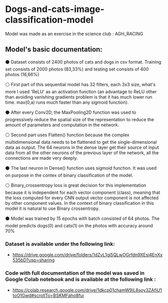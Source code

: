 # Dogs-and-cats-image-classification-model
Model was made as an exercise in the science club : AGH_RACING

## Model's basic documentation:
⚫ Dataset consists of 2400 photos of cats and dogs in csv format. Training set consists of 2000 photos (83,33%) and testing set consists of 400 photos (16,66%)

⚪ First part of this sequential model has 32 filters, each 3x3 size, what's more I used 'ReLU' as an activation function (an advantage to ReLU other than avoiding vanishing gradients problem is that it has much lower run time. max(0,a) runs much faster than any sigmoid function). 

⚫ After every Conv2D, the MaxPooling2D function was used to progressively reduce the spatial size of the representation to reduce the amount of parameters and computation in the network.

⚪ Second part uses Flatten() function because the complex multidimensional data needs to be flattened to get the single-dimensional data as output. 
The 64 neurons in the dense layer get their source of input data from all the other neurons of the previous layer of the network, all the connections are made very deeply. 

⚫ The last neuron in Dense() function uses sigmoid function. It was used on purpose in the contex of binary classification of the model.

⚪ Binary_crossentropy loss is great decision for this implementation because it is independent for each vector component (class), meaning that the loss computed for every CNN output vector component is not affected by other component values. In the context of binary classification in this model it is natural to use Binary crossentropy.

⚫ Model was trained by 15 epochs with batch consisted of 64 photos. The model predicts dogs(0) and cats(1) on the photos with accuracy around 70%

### Dataset is available under the following link:
- https://drive.google.com/drive/folders/1dZvL1gi5QLwOGrfdn9XEsi4EnXx535bD?usp=sharing

### Code with full documentation of the model was saved in Google Colab notebook and is available at the following link : 
- https://colab.research.google.com/drive/1dkcp01chamW9iL8soy3ZAfiU1toO1Gwd#scrollTo=BSKMFaho8fui
